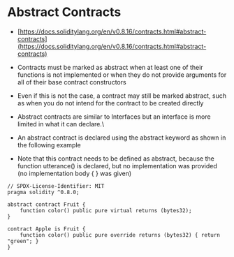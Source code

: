 # Abstract Contracts

* [https://docs.soliditylang.org/en/v0.8.16/contracts.html#abstract-contracts](https://docs.soliditylang.org/en/v0.8.16/contracts.html#abstract-contracts)
* Contracts must be marked as abstract when at least one of their functions is not implemented or when they do not provide arguments for all of their base contract constructors
* Even if this is not the case, a contract may still be marked abstract, such as when you do not intend for the contract to be created directly
* Abstract contracts are similar to Interfaces but an interface is more limited in what it can declare.\

* An abstract contract is declared using the abstract keyword as shown in the following example
* Note that this contract needs to be defined as abstract, because the function utterance() is declared, but no implementation was provided (no implementation body { } was given)

```solidity
// SPDX-License-Identifier: MIT
pragma solidity ^0.8.0;

abstract contract Fruit {
    function color() public pure virtual returns (bytes32);
}

contract Apple is Fruit {
    function color() public pure override returns (bytes32) { return "green"; }
}
```
